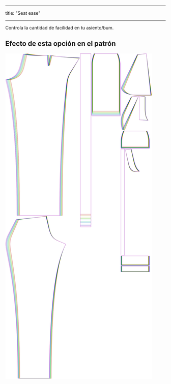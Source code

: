 - - -
title: "Seat ease"
- - -

Controla la cantidad de facilidad en tu asiento/bum.

## Efecto de esta opción en el patrón

![Esta imagen muestra el efecto de esta opción superponiendo varias variantes que tienen un valor diferente para esta opción](charlie_seatease_sample.svg "Efecto de esta opción en el patrón")
